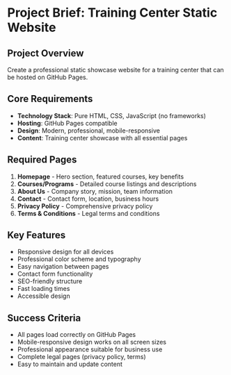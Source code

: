 # Project Brief: Training Center Static Website

## Project Overview
Create a professional static showcase website for a training center that can be hosted on GitHub Pages.

## Core Requirements
- **Technology Stack**: Pure HTML, CSS, JavaScript (no frameworks)
- **Hosting**: GitHub Pages compatible
- **Design**: Modern, professional, mobile-responsive
- **Content**: Training center showcase with all essential pages

## Required Pages
1. **Homepage** - Hero section, featured courses, key benefits
2. **Courses/Programs** - Detailed course listings and descriptions
3. **About Us** - Company story, mission, team information
4. **Contact** - Contact form, location, business hours
5. **Privacy Policy** - Comprehensive privacy policy
6. **Terms & Conditions** - Legal terms and conditions

## Key Features
- Responsive design for all devices
- Professional color scheme and typography
- Easy navigation between pages
- Contact form functionality
- SEO-friendly structure
- Fast loading times
- Accessible design

## Success Criteria
- All pages load correctly on GitHub Pages
- Mobile-responsive design works on all screen sizes
- Professional appearance suitable for business use
- Complete legal pages (privacy policy, terms)
- Easy to maintain and update content
